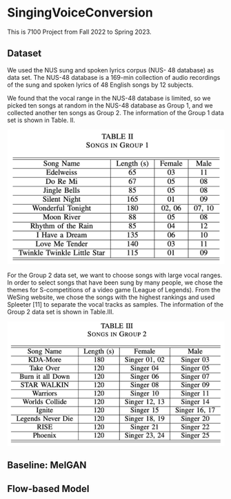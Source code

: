 # SingingVoiceConversion
This is 7100 Project from Fall 2022 to Spring 2023.
## Dataset
We used the NUS sung and spoken lyrics corpus (NUS- 48 database) as data set. The NUS-48 database is a 169-min collection of audio recordings of the sung and spoken lyrics of 48 English songs by 12 subjects.

We found that the vocal range in the NUS-48 database is limited, so we picked ten songs at random in the NUS-48 database as Group 1, and we collected another ten songs as Group 2. The information of the Group 1 data set is shown in Table. II.

![Table II](images/Table2.png)

For the Group 2 data set, we want to choose songs with large vocal ranges. In order to select songs that have been sung by many people, we chose the themes for S-competitions of a video game (League of Legends). From the WeSing website, we chose the songs with the highest rankings and used Spleeter [11] to separate the vocal tracks as samples. The information of the Group 2 data set is shown in Table.III.

![Table III](images/Table3.png)

## Baseline: MelGAN
## Flow-based Model
